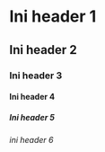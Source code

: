 # Ini header 1
## Ini header 2
### Ini header 3
#### Ini header 4
##### Ini header 5
###### ini header 6
